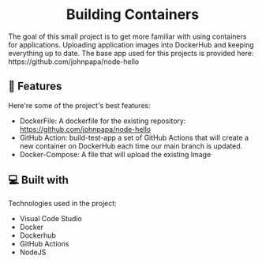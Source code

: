 <h1 align="center" id="title">Building Containers</h1>

<p id="description">The goal of this small project is to get more familiar with using containers for applications. Uploading application images into DockerHub and keeping everything up to date. The base app used for this projects is provided here: https://github.com/johnpapa/node-hello</p>

  
  
<h2>🧐 Features</h2>

Here're some of the project's best features:

*   DockerFile: A dockerfile for the existing repository: https://github.com/johnpapa/node-hello
*   GitHub Action: build-test-app a set of GitHub Actions that will create a new container on DockerHub each time our main branch is updated.
*   Docker-Compose: A file that will upload the existing Image

  
  
<h2>💻 Built with</h2>

Technologies used in the project:

*   Visual Code Studio
*   Docker
*   Dockerhub
*   GitHub Actions
*   NodeJS
